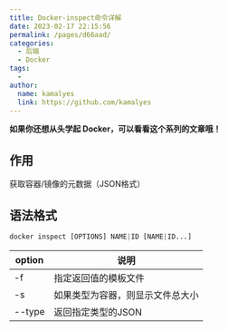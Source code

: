 ```yaml
---
title: Docker-inspect命令详解
date: 2023-02-17 22:15:56
permalink: /pages/d66aad/
categories:
  - 后端
  - Docker
tags:
  - 
author: 
  name: kamalyes
  link: https://github.com/kamalyes
---
```

**如果你还想从头学起 Docker，可以看看这个系列的文章哦！**

## 作用
获取容器/镜像的元数据（JSON格式）

## 语法格式
```python
docker inspect [OPTIONS] NAME|ID [NAME|ID...]
```


option	| 说明
---- | ----
-f	| 指定返回值的模板文件
-s	| 如果类型为容器，则显示文件总大小
--type |	返回指定类型的JSON
